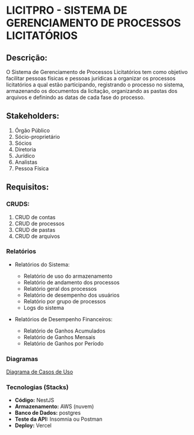 # LICITPRO - SISTEMA DE GERENCIAMENTO DE PROCESSOS LICITATÓRIOS

## Descrição:

O Sistema de Gerenciamento de Processos Licitatórios tem como objetivo facilitar pessoas físicas e pessoas jurídicas a organizar os processos licitatórios a qual estão participando, registrando o processo no sistema, armazenando os documentos da licitação, organizando as pastas dos arquivos e definindo as datas de cada fase do processo.

## Stakeholders:
1. Órgão Público
1. Sócio-proprietário
1. Sócios
1. Diretoria
1. Jurídico
1. Analistas
1. Pessoa Física 

## Requisitos:

### CRUDS:
1. CRUD de contas
1. CRUD de processos
1. CRUD de pastas
1. CRUD de arquivos

### Relatórios 

- Relatórios do Sistema:
    - Relatório de uso do armazenamento
    - Relatório de andamento dos processos
    - Relatório geral dos processos
    - Relatório de desempenho dos usuários
    - Relatório por grupo de processos
    - Logs do sistema

- Relatórios de Desempenho Financeiros:
    - Relatório de Ganhos Acumulados
    - Relatório de Ganhos Mensais
    - Relatório de Ganhos por Período


### Diagramas
[Diagrama de Casos de Uso](https://app.diagrams.net/#G115OSPLXVkn0Q-KyY8E6dks5bXLzleD3S#%7B%22pageId%22%3A%22hV7ipRUjCz1ydDjVtq-v%22%7D)


### Tecnologias (Stacks)
- **Código:** NestJS
- **Armazenamento:** AWS (nuvem)
- **Banco de Dados:** postgres
- **Teste da API:** Insomnia ou Postman
- **Deploy:** Vercel
